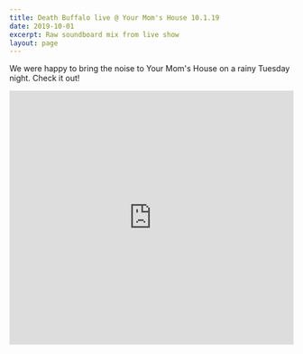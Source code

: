 ```yaml
---
title: Death Buffalo live @ Your Mom's House 10.1.19
date: 2019-10-01
excerpt: Raw soundboard mix from live show
layout: page
---
```


We were happy to bring the noise to Your Mom's House on a rainy Tuesday night. Check it out!

<iframe width="100%" height="450" scrolling="no" frameborder="no" allow="autoplay" src="https://w.soundcloud.com/player/?url=https%3A//api.soundcloud.com/playlists/891524704%3Fsecret_token%3Ds-94meO&color=%23ec135a&auto_play=false&hide_related=false&show_comments=true&show_user=true&show_reposts=false&show_teaser=true"></iframe>